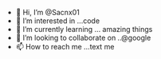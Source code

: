 - 👋 Hi, I’m @Sacnx01
- 👀 I’m interested in ...code
- 🌱 I’m currently learning ... amazing things 
- 💞️ I’m looking to collaborate on ..@google
- 📫 How to reach me ...text me

<!---
Sacnx01/Sacnx01 is a ✨ special ✨ repository because its `README.md` (this file) appears on your GitHub profile.
You can click the Preview link to take a look at your changes.
--->
